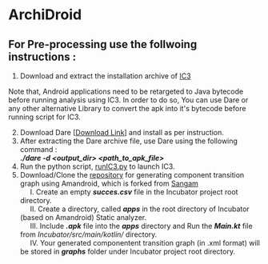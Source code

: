 ArchiDroid
==========

## For Pre-processing use the follwoing instructions :
1. Download and extract the installation archive of [IC3](http://siis.cse.psu.edu/ic3/installation.html)

Note that, Android applications need to be retargeted to Java bytecode before running analysis using IC3. 
In order to do so, You can use Dare or any other alternative Library to convert the apk into it's bytecode before running script for IC3.

2. Download Dare [[Download Link](http://siis.cse.psu.edu/dare/installation.html)] and install as per instruction.
3. After extracting the Dare archive file, use Dare using the following command :<br/>
**_./dare -d <output_dir> <path_to_apk_file>_**
4. Run the python script, [runIC3.py](https://github.com/tanjina12/ArchiDroid/blob/master/PythonScript/runIC3.py) to launch IC3.
5. Download/Clone the [repository](https://github.com/tanjina12/Incubator) for generating component transition graph using Amandroid, which is forked from [Sangam](https://github.com/sangamk/Incubator) <br/>
   &nbsp;&nbsp;&nbsp;&nbsp; I. Create an empty ***succes.csv*** file in the Incubator project root directory. <br/>
   &nbsp;&nbsp;&nbsp;&nbsp; II. Create a directory, called ***apps*** in the root directory of Incubator (based on Amandroid) Static analyzer. <br/>
    &nbsp;&nbsp;&nbsp;&nbsp; III. Include ***.apk*** file into the ***apps*** directory and Run the ***Main.kt*** file from *Incubator/src/main/kotlin/* directory. <br/>
       &nbsp;&nbsp;&nbsp;&nbsp; IV. Your generated componentent transition graph (in .xml format) will be stored in ***graphs*** folder under Incubator project root directory.
